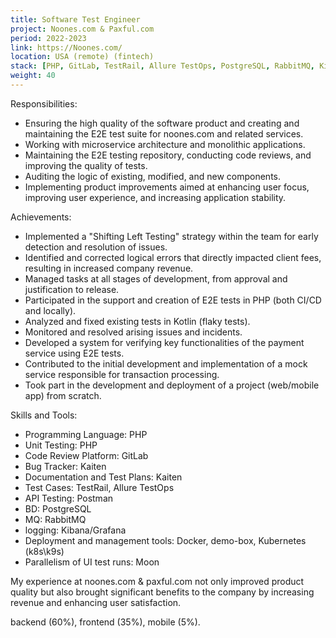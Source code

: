 ```yaml
---
title: Software Test Engineer
project: Noones.com & Paxful.com
period: 2022-2023
link: https://Noones.com/
location: USA (remote) (fintech)
stack: [PHP, GitLab, TestRail, Allure TestOps, PostgreSQL, RabbitMQ, Kibana/Grafana, k8s/k9s]
weight: 40
---
```


Responsibilities:

- Ensuring the high quality of the software product and creating and maintaining the E2E test suite for noones.com and related services.
- Working with microservice architecture and monolithic applications.
- Maintaining the E2E testing repository, conducting code reviews, and improving the quality of tests.
- Auditing the logic of existing, modified, and new components.
- Implementing product improvements aimed at enhancing user focus, improving user experience, and increasing application stability.

Achievements:

- Implemented a "Shifting Left Testing" strategy within the team for early detection and resolution of issues.
- Identified and corrected logical errors that directly impacted client fees, resulting in increased company revenue.
- Managed tasks at all stages of development, from approval and justification to release.
- Participated in the support and creation of E2E tests in PHP (both CI/CD and locally).
- Analyzed and fixed existing tests in Kotlin (flaky tests).
- Monitored and resolved arising issues and incidents.
- Developed a system for verifying key functionalities of the payment service using E2E tests.
- Contributed to the initial development and implementation of a mock service responsible for transaction processing.
- Took part in the development and deployment of a project (web/mobile app) from scratch.

Skills and Tools:

- Programming Language: PHP
- Unit Testing: PHP
- Code Review Platform: GitLab
- Bug Tracker: Kaiten
- Documentation and Test Plans: Kaiten
- Test Cases: TestRail, Allure TestOps
- API Testing: Postman
- BD: PostgreSQL
- MQ: RabbitMQ
- logging: Kibana/Grafana
- Deployment and management tools: Docker, demo-box, Kubernetes (k8s\k9s)
- Parallelism of UI test runs: Moon

My experience at noones.com & paxful.com not only improved product quality but also brought significant benefits to the company by increasing revenue and enhancing user satisfaction.

backend (60%), frontend (35%), mobile (5%).